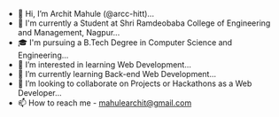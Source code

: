 - 👋 Hi, I’m Archit Mahule (@arcc-hitt)...
- 🏫 I'm currently a Student at Shri Ramdeobaba College of Engineering and Management, Nagpur...
- 🎓 I'm pursuing a B.Tech Degree in Computer Science and Engineering...
- 👀 I’m interested in learning Web Development...
- 🌱 I’m currently learning Back-end Web Development...
- 💞️ I’m looking to collaborate on Projects or Hackathons as a Web Developer...
- 📫 How to reach me - mahulearchit@gmail.com

<!---
arcc-hitt/arcc-hitt is a ✨ special ✨ repository because its `README.md` (this file) appears on your GitHub profile.
You can click the Preview link to take a look at your changes.
--->

